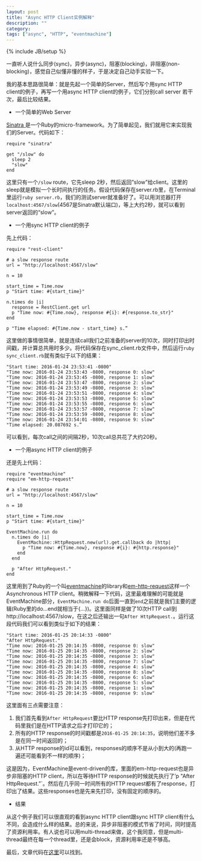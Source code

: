 ```yaml
---
layout: post
title: "Async HTTP Client实例解释"
description: ""
category:
tags: ["async", "HTTP", "eventmachine"]
---
```

{% include JB/setup %}

一直听人说什么同步(sync)，异步(async)，阻塞(blocking)，非阻塞(non-blocking)，感觉自己似懂非懂的样子，于是决定自己动手实验一下。

我的基本思路很简单：就是先起一个简单的Server，然后写个用sync HTTP client的例子，再写一个用async HTTP client的例子，它们分别call server 若干次，最后比较结果。

- 一个简单的Web Server

[Sinatra ](http://www.sinatrarb.com/)是一个Ruby的micro-framework。为了简单起见，我们就用它来实现我们的Server。代码如下：

```
require "sinatra"

get "/slow" do
  sleep 2
  "slow"
end
```

这里只有一个`/slow` route，它先sleep 2秒，然后返回”slow”给client。这里的sleep就是模拟一个长时间执行的任务。假设代码保存在server.rb里，在Terminal里运行`ruby server.rb`，我们的测试server就准备好了。可以用浏览器打开`localhost:4567/slow`(4567是Sinatra默认端口)，等上大约2秒，就可以看到server返回的“slow”。

- 一个用sync HTTP client的例子

先上代码：

```
require "rest-client"

# a slow response route
url = "http://localhost:4567/slow"

n = 10

start_time = Time.now
p "Start time: #{start_time}"

n.times do |i|
  response = RestClient.get url
  p "Time now: #{Time.now}, response #{i}: #{response.to_str}"
end

p "Time elapsed: #{Time.now - start_time} s.”
```

这里做的事情很简单，就是连续call我们之前准备的server的10次，同时打印出时间戳，并计算总共用时多少。将代码保存在sync_client.rb文件中，然后运行`ruby sync_client.rb`就有类似于以下的结果：

```
"Start time: 2016-01-24 23:53:41 -0800"
"Time now: 2016-01-24 23:53:43 -0800, response 0: slow"
"Time now: 2016-01-24 23:53:45 -0800, response 1: slow"
"Time now: 2016-01-24 23:53:47 -0800, response 2: slow"
"Time now: 2016-01-24 23:53:49 -0800, response 3: slow"
"Time now: 2016-01-24 23:53:51 -0800, response 4: slow"
"Time now: 2016-01-24 23:53:53 -0800, response 5: slow"
"Time now: 2016-01-24 23:53:55 -0800, response 6: slow"
"Time now: 2016-01-24 23:53:57 -0800, response 7: slow"
"Time now: 2016-01-24 23:53:59 -0800, response 8: slow"
"Time now: 2016-01-24 23:54:01 -0800, response 9: slow"
"Time elapsed: 20.087692 s.”
```

可以看到，每次call之间的间隔2秒，10次call总共花了大约20秒。

- 一个用async HTTP client的例子

还是先上代码：

```
require "eventmachine"
require "em-http-request"

# a slow response route
url = "http://localhost:4567/slow"

n = 10

start_time = Time.now
p "Start time: #{start_time}"

EventMachine.run do
  n.times do |i|
    EventMachine::HttpRequest.new(url).get.callback do |http|
      p "Time now: #{Time.now}, response #{i}: #{http.response}"
    end
  end

  p "After HttpRequest."
end
```

这里用到了Ruby的一个叫[eventmachine](https://github.com/eventmachine/eventmachine)的library和[em-http-request](https://github.com/igrigorik/em-http-request)这样一个Asynchronous HTTP client。稍微解释一下代码，这里最难理解的可能就是EventMachine部分，`EventMachine.run do`后面一直到`end`之前就是我们主要的逻辑(Ruby里的do…end就相当于{…})。这里面同样是做了10次HTTP call到http://localhost:4567/slow，在这之后还输出一句`After HttpRequest.`。运行这段代码我们可以看到类似于如下的结果：

```
"Start time: 2016-01-25 20:14:33 -0800"
"After HttpRequest."
"Time now: 2016-01-25 20:14:35 -0800, response 0: slow"
"Time now: 2016-01-25 20:14:35 -0800, response 2: slow"
"Time now: 2016-01-25 20:14:35 -0800, response 3: slow"
"Time now: 2016-01-25 20:14:35 -0800, response 7: slow"
"Time now: 2016-01-25 20:14:35 -0800, response 4: slow"
"Time now: 2016-01-25 20:14:35 -0800, response 8: slow"
"Time now: 2016-01-25 20:14:35 -0800, response 6: slow"
"Time now: 2016-01-25 20:14:35 -0800, response 5: slow"
"Time now: 2016-01-25 20:14:35 -0800, response 1: slow"
"Time now: 2016-01-25 20:14:35 -0800, response 9: slow"
```

这里面有三点需要注意：

1. 我们首先看到`After HttpRequest`要比HTTP response先打印出来，但是在代码里我们是在HTTP请求之后才打印它的；
2. 所有的HTTP response的时间戳都是`2016-01-25 20:14:35`，说明他们差不多是在同一时间返回的；
3. 从HTTP response的id可以看到，responses的顺序不是从小到大的(再跑一遍还可能看到不一样的顺序)；

这是因为，EventMachine是event-driven的库，里面的em-http-request也是异步非阻塞的HTTP client，所以在等待HTTP response的时候就先执行了’p "After HttpRequest.”`。然后在几乎同一时间所有的HTTP request都有了response，打印出了结果。这些responses也是先来先打印，没有固定的顺序的。

* 结果

从这个例子我们可以很直观的看到async HTTP client跟sync HTTP client有什么不同，会造成什么样的结果。总的来说，异步非阻塞的模式节省了时间，同时提高了资源利用率。有人说也可以用multi-thread来做，这个我同意，但是multi-thread最终在每一个thread里，还是会block，资源利用率还是不够高。

最后，文章代码在[这里](https://github.com/guihaojin/async-http-client-example)可以找到。
